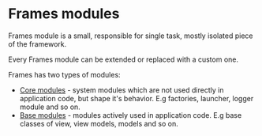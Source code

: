 # Frames modules

Frames module is a small, responsible for single task, mostly isolated
piece of the framework.

Every Frames module can be extended or replaced with a custom one.

Frames has two types of modules:

* [Core modules](https://github.com/kossnocorp/frames/blob/master/doc/modules.md) -
  system modules which are not used directly in application code,
  but shape it's behavior. E.g factories, launcher, logger module and
  so on.
* [Base modules](https://github.com/kossnocorp/frames/blob/master/doc/modules.md) -
  modules actively used in application code. E.g base classes of view, view
  models, models and so on.
